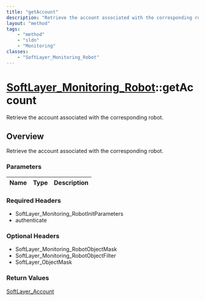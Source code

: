 ```yaml
---
title: "getAccount"
description: "Retrieve the account associated with the corresponding robot."
layout: "method"
tags:
    - "method"
    - "sldn"
    - "Monitoring"
classes:
    - "SoftLayer_Monitoring_Robot"
---
```

# [SoftLayer_Monitoring_Robot](/reference/services/SoftLayer_Monitoring_Robot)::getAccount

Retrieve the account associated with the corresponding robot.


## Overview 
Retrieve the account associated with the corresponding robot.

### Parameters 
|Name | Type | Description |
| --- | --- | --- |


### Required Headers
* SoftLayer_Monitoring_RobotInitParameters
* authenticate

### Optional Headers
* SoftLayer_Monitoring_RobotObjectMask
* SoftLayer_Monitoring_RobotObjectFilter
* SoftLayer_ObjectMask

### Return Values
<a href='/reference/datatypes/SoftLayer_Account'>SoftLayer_Account </a>

